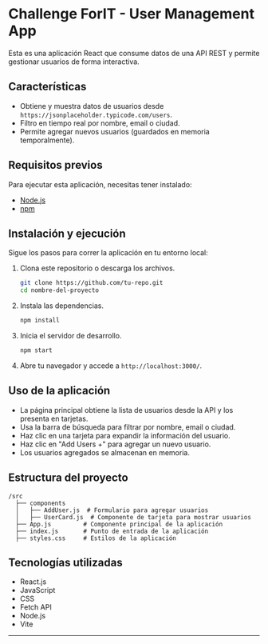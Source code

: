 # Challenge ForIT - User Management App

Esta es una aplicación React que consume datos de una API REST y permite gestionar usuarios de forma interactiva.

## Características
- Obtiene y muestra datos de usuarios desde `https://jsonplaceholder.typicode.com/users`.
- Filtro en tiempo real por nombre, email o ciudad.
- Permite agregar nuevos usuarios (guardados en memoria temporalmente).

## Requisitos previos
Para ejecutar esta aplicación, necesitas tener instalado:
- [Node.js](https://nodejs.org/)
- [npm](https://www.npmjs.com/)

## Instalación y ejecución
Sigue los  pasos para correr la aplicación en tu entorno local:

1. Clona este repositorio o descarga los archivos.
   ```sh
   git clone https://github.com/tu-repo.git
   cd nombre-del-proyecto
   ```

2. Instala las dependencias.
   ```sh
   npm install
   ```

3. Inicia el servidor de desarrollo.
   ```sh
   npm start
   ```

4. Abre tu navegador y accede a `http://localhost:3000/`.

## Uso de la aplicación
- La página principal obtiene la lista de usuarios desde la API y los presenta en tarjetas. 
- Usa la barra de búsqueda para filtrar por nombre, email o ciudad.
- Haz clic en una tarjeta para expandir la información del usuario.
- Haz clic en "Add Users +" para agregar un nuevo usuario.
- Los usuarios agregados se almacenan en memoria.

## Estructura del proyecto
```
/src
  ├── components
  │   ├── AddUser.js  # Formulario para agregar usuarios
  │   ├── UserCard.js  # Componente de tarjeta para mostrar usuarios
  ├── App.js         # Componente principal de la aplicación
  ├── index.js       # Punto de entrada de la aplicación
  ├── styles.css     # Estilos de la aplicación
```

## Tecnologías utilizadas
- React.js
- JavaScript
- CSS
- Fetch API
- Node.js
- Vite

---

